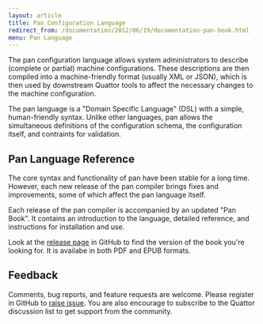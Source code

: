 ```yaml
---
layout: article
title: Pan Configuration Language
redirect_from: /documentation/2012/06/19/documentation-pan-book.html
menu: Pan Language
---
```


The pan configuration language allows system administrators to
describe (complete or partial) machine configurations.  These
descriptions are then compiled into a machine-friendly format (usually
XML or JSON), which is then used by downstream Quattor tools to affect
the necessary changes to the machine configuration.

The pan language is a "Domain Specific Language" (DSL) with a simple,
human-friendly syntax.  Unlike other languages, pan allows the
simultaneous definitions of the configuration schema, the
configuration itself, and contraints for validation.

Pan Language Reference
----------------------

The core syntax and functionality of pan have been stable for a long
time.  However, each new release of the pan compiler brings fixes and
improvements, some of which affect the pan language itself.

Each release of the pan compiler is accompanied by an updated "Pan
Book".  It contains an introduction to the language, detailed
reference, and instructions for installation and use.

Look at the [release page][panc] in GitHub to find the
version of the book you're looking for. It is availabe in both PDF and
EPUB formats.

Feedback
--------

Comments, bug reports, and feature requests are welcome.  Please
register in GitHub to [raise issue][panc-issues]. You are also encourage to subscribe
to the Quattor discussion list to get support from the community.

[panc]: https://github.com/quattor/pan/releases
[panc-issues]: https://github.com/quattor/pan/issues


